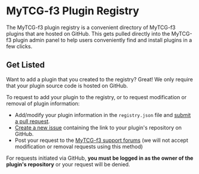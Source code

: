 # MyTCG-f3 Plugin Registry
The MyTCG-f3 plugin registry is a convenient directory of MyTCG-f3 plugins that are hosted on GitHub. This gets pulled directly into the MyTCG-f3 plugin admin panel to help users conveniently find and install plugins in a few clicks.

## Get Listed
Want to add a plugin that you created to the registry? Great! We only require that your plugin source code is hosted on GitHub. 

To request to add your plugin to the registry, or to request modification or removal of plugin information:

* Add/modify your plugin information in the `registry.json` file and [submit a pull request](https://github.com/filler00/mytcg-f3-plugins/edit/master/registry.json).
* [Create a new issue](https://github.com/filler00/mytcg-f3-plugins/issues/new) containing the link to your plugin's repository on GitHub.
* Post your request to the [MyTCG-f3 support forums](https://forum.filler00.com/conversations/mytcg-f3) (we will not accept modification or removal requests using this method)

For requests initiated via GitHub, **you must be logged in as the owner of the plugin's repository** or your request will be denied.
